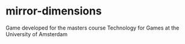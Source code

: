 # mirror-dimensions
Game developed for the masters course Technology for Games at the University of Amsterdam

